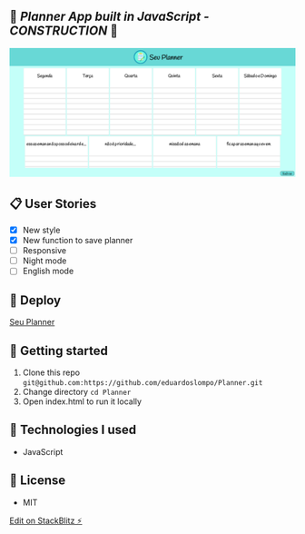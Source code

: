 ## :calendar: _Planner App built in JavaScript - CONSTRUCTION_ :calendar:

![Seu Planner](https://github.com/eduardoslompo/Planner/blob/main/assets/imgs/Planner.png?raw=true)

## :clipboard: User Stories

- [x] New style
- [x] New function to save planner
- [ ] Responsive
- [ ] Night mode
- [ ] English mode

## :rocket: Deploy

[Seu Planner](https://seuplanner.netlify.app/)

## :memo: Getting started

1. Clone this repo `git@github.com:https://github.com/eduardoslompo/Planner.git`
2. Change directory `cd Planner`
3. Open index.html to run it locally

## :construction: Technologies I used

- JavaScript

## :scroll: License
- MIT

[Edit on StackBlitz ⚡️](https://stackblitz.com/edit/js-bstvha)

